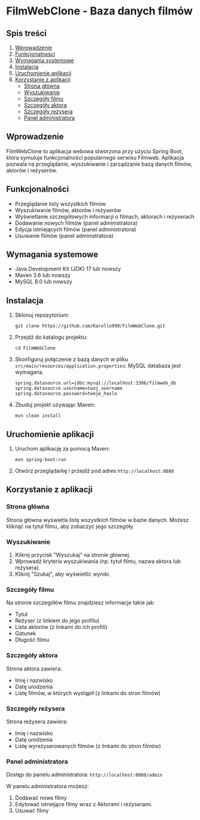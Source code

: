 # FilmWebClone - Baza danych filmów

## Spis treści
1. [Wprowadzenie](#wprowadzenie)
2. [Funkcjonalności](#funkcjonalności)
3. [Wymagania systemowe](#wymagania-systemowe)
4. [Instalacja](#instalacja)
5. [Uruchomienie aplikacji](#uruchomienie-aplikacji)
6. [Korzystanie z aplikacji](#korzystanie-z-aplikacji)
   - [Strona główna](#strona-główna)
   - [Wyszukiwanie](#wyszukiwanie)
   - [Szczegóły filmu](#szczegóły-filmu)
   - [Szczegóły aktora](#szczegóły-aktora)
   - [Szczegóły reżysera](#szczegóły-reżysera)
   - [Panel administratora](#panel-administratora)
   
## Wprowadzenie

FilmWebClone to aplikacja webowa stworzona przy użyciu Spring Boot, która symuluje funkcjonalności popularnego serwisu Filmweb. Aplikacja pozwala na przeglądanie, wyszukiwanie i zarządzanie bazą danych filmów, aktorów i reżyserów.

## Funkcjonalności

- Przeglądanie listy wszystkich filmów
- Wyszukiwanie filmów, aktorów i reżyserów
- Wyświetlanie szczegółowych informacji o filmach, aktorach i reżyserach
- Dodawanie nowych filmów (panel administratora)
- Edycja istniejących filmów (panel administratora)
- Usuwanie filmów (panel administratora)

## Wymagania systemowe

- Java Development Kit (JDK) 17 lub nowszy
- Maven 3.6 lub nowszy
- MySQL 8.0 lub nowszy

## Instalacja

1. Sklonuj repozytorium:
   ```
   git clone https://github.com/Karollo999/FilmWebClone.git
   ```
2. Przejdź do katalogu projektu:
   ```
   cd FilmWebClone
   ```
3. Skonfiguruj połączenie z bazą danych w pliku `src/main/resources/application.properties`:
   MySQL databaza jest wymagana.
   ```
   spring.datasource.url=jdbc:mysql://localhost:3306/filmweb_db
   spring.datasource.username=twoj_username
   spring.datasource.password=twoje_haslo
   ```
4. Zbuduj projekt używając Maven:
   ```
   mvn clean install
   ```

## Uruchomienie aplikacji
1. Uruchom aplikację za pomocą Maven:
   ```
   mvn spring-boot:run
   ```
2. Otwórz przeglądarkę i przejdź pod adres `http://localhost:8080`

## Korzystanie z aplikacji

### Strona główna

Strona główna wyświetla listę wszystkich filmów w bazie danych. Możesz kliknąć na tytuł filmu, aby zobaczyć jego szczegóły.

### Wyszukiwanie

1. Kliknij przycisk "Wyszukaj" na stronie głównej.
2. Wprowadź kryteria wyszukiwania (np. tytuł filmu, nazwa aktora lub reżysera).
3. Kliknij "Szukaj", aby wyświetlić wyniki.

### Szczegóły filmu

Na stronie szczegółów filmu znajdziesz informacje takie jak:
- Tytuł
- Reżyser (z linkiem do jego profilu)
- Lista aktorów (z linkami do ich profili)
- Gatunek
- Długość filmu

### Szczegóły aktora

Strona aktora zawiera:
- Imię i nazwisko
- Datę urodzenia
- Listę filmów, w których wystąpił (z linkami do stron filmów)

### Szczegóły reżysera

Strona reżysera zawiera:
- Imię i nazwisko
- Datę urodzenia
- Listę wyreżyserowanych filmów (z linkami do stron filmów)

### Panel administratora

Dostęp do panelu administratora: `http://localhost:8080/admin`

W panelu administratora możesz:
1. Dodawać nowe filmy
2. Edytować istniejące filmy wraz z Aktorami i reżyserami. 
3. Usuwać filmy
